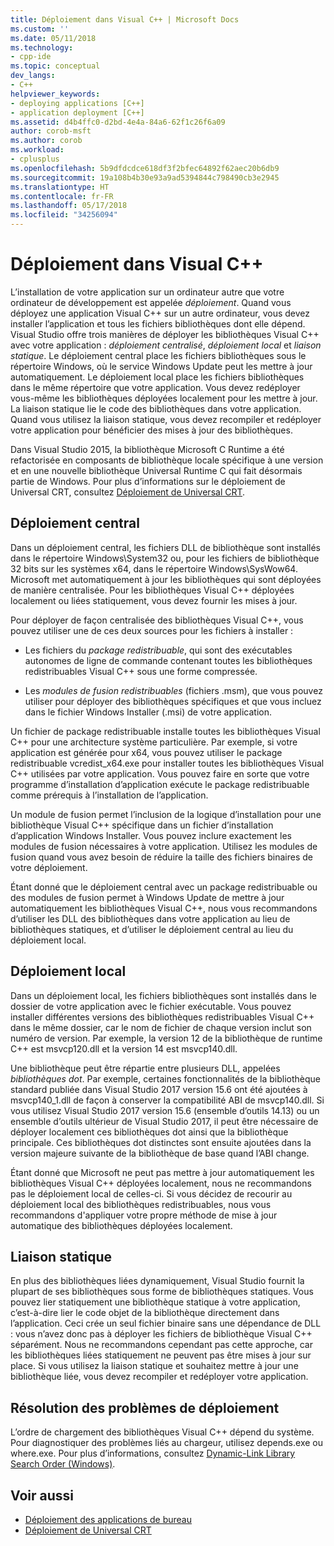 ```yaml
---
title: Déploiement dans Visual C++ | Microsoft Docs
ms.custom: ''
ms.date: 05/11/2018
ms.technology:
- cpp-ide
ms.topic: conceptual
dev_langs:
- C++
helpviewer_keywords:
- deploying applications [C++]
- application deployment [C++]
ms.assetid: d4b4ffc0-d2bd-4e4a-84a6-62f1c26f6a09
author: corob-msft
ms.author: corob
ms.workload:
- cplusplus
ms.openlocfilehash: 5b9dfdcdce618df3f2bfec64892f62aec20b6db9
ms.sourcegitcommit: 19a108b4b30e93a9ad5394844c798490cb3e2945
ms.translationtype: HT
ms.contentlocale: fr-FR
ms.lasthandoff: 05/17/2018
ms.locfileid: "34256094"
---
```

# <a name="deployment-in-visual-c"></a>Déploiement dans Visual C++

L’installation de votre application sur un ordinateur autre que votre ordinateur de développement est appelée *déploiement*. Quand vous déployez une application Visual C++ sur un autre ordinateur, vous devez installer l’application et tous les fichiers bibliothèques dont elle dépend. Visual Studio offre trois manières de déployer les bibliothèques Visual C++ avec votre application : *déploiement centralisé*, *déploiement local* et *liaison statique*. Le déploiement central place les fichiers bibliothèques sous le répertoire Windows, où le service Windows Update peut les mettre à jour automatiquement. Le déploiement local place les fichiers bibliothèques dans le même répertoire que votre application. Vous devez redéployer vous-même les bibliothèques déployées localement pour les mettre à jour. La liaison statique lie le code des bibliothèques dans votre application. Quand vous utilisez la liaison statique, vous devez recompiler et redéployer votre application pour bénéficier des mises à jour des bibliothèques.

Dans Visual Studio 2015, la bibliothèque Microsoft C Runtime a été refactorisée en composants de bibliothèque locale spécifique à une version et en une nouvelle bibliothèque Universal Runtime C qui fait désormais partie de Windows. Pour plus d’informations sur le déploiement de Universal CRT, consultez [Déploiement de Universal CRT](universal-crt-deployment.md).

## <a name="central-deployment"></a>Déploiement central

Dans un déploiement central, les fichiers DLL de bibliothèque sont installés dans le répertoire Windows\System32 ou, pour les fichiers de bibliothèque 32 bits sur les systèmes x64, dans le répertoire Windows\SysWow64. Microsoft met automatiquement à jour les bibliothèques qui sont déployées de manière centralisée. Pour les bibliothèques Visual C++ déployées localement ou liées statiquement, vous devez fournir les mises à jour.

Pour déployer de façon centralisée des bibliothèques Visual C++, vous pouvez utiliser une de ces deux sources pour les fichiers à installer :

- Les fichiers du *package redistribuable*, qui sont des exécutables autonomes de ligne de commande contenant toutes les bibliothèques redistribuables Visual C++ sous une forme compressée.

- Les *modules de fusion redistribuables* (fichiers .msm), que vous pouvez utiliser pour déployer des bibliothèques spécifiques et que vous incluez dans le fichier Windows Installer (.msi) de votre application.

Un fichier de package redistribuable installe toutes les bibliothèques Visual C++ pour une architecture système particulière. Par exemple, si votre application est générée pour x64, vous pouvez utiliser le package redistribuable vcredist_x64.exe pour installer toutes les bibliothèques Visual C++ utilisées par votre application. Vous pouvez faire en sorte que votre programme d’installation d’application exécute le package redistribuable comme prérequis à l’installation de l’application.

Un module de fusion permet l’inclusion de la logique d’installation pour une bibliothèque Visual C++ spécifique dans un fichier d’installation d’application Windows Installer. Vous pouvez inclure exactement les modules de fusion nécessaires à votre application. Utilisez les modules de fusion quand vous avez besoin de réduire la taille des fichiers binaires de votre déploiement.

Étant donné que le déploiement central avec un package redistribuable ou des modules de fusion permet à Windows Update de mettre à jour automatiquement les bibliothèques Visual C++, nous vous recommandons d’utiliser les DLL des bibliothèques dans votre application au lieu de bibliothèques statiques, et d’utiliser le déploiement central au lieu du déploiement local.

## <a name="local-deployment"></a>Déploiement local

Dans un déploiement local, les fichiers bibliothèques sont installés dans le dossier de votre application avec le fichier exécutable. Vous pouvez installer différentes versions des bibliothèques redistribuables Visual C++ dans le même dossier, car le nom de fichier de chaque version inclut son numéro de version. Par exemple, la version 12 de la bibliothèque de runtime C++ est msvcp120.dll et la version 14 est msvcp140.dll.

Une bibliothèque peut être répartie entre plusieurs DLL, appelées *bibliothèques dot*. Par exemple, certaines fonctionnalités de la bibliothèque standard publiée dans Visual Studio 2017 version 15.6 ont été ajoutées à msvcp140_1.dll de façon à conserver la compatibilité ABI de msvcp140.dll. Si vous utilisez Visual Studio 2017 version 15.6 (ensemble d’outils 14.13) ou un ensemble d’outils ultérieur de Visual Studio 2017, il peut être nécessaire de déployer localement ces bibliothèques dot ainsi que la bibliothèque principale. Ces bibliothèques dot distinctes sont ensuite ajoutées dans la version majeure suivante de la bibliothèque de base quand l’ABI change.

Étant donné que Microsoft ne peut pas mettre à jour automatiquement les bibliothèques Visual C++ déployées localement, nous ne recommandons pas le déploiement local de celles-ci. Si vous décidez de recourir au déploiement local des bibliothèques redistribuables, nous vous recommandons d'appliquer votre propre méthode de mise à jour automatique des bibliothèques déployées localement.

## <a name="static-linking"></a>Liaison statique

En plus des bibliothèques liées dynamiquement, Visual Studio fournit la plupart de ses bibliothèques sous forme de bibliothèques statiques. Vous pouvez lier statiquement une bibliothèque statique à votre application, c’est-à-dire lier le code objet de la bibliothèque directement dans l’application. Ceci crée un seul fichier binaire sans une dépendance de DLL : vous n’avez donc pas à déployer les fichiers de bibliothèque Visual C++ séparément. Nous ne recommandons cependant pas cette approche, car les bibliothèques liées statiquement ne peuvent pas être mises à jour sur place. Si vous utilisez la liaison statique et souhaitez mettre à jour une bibliothèque liée, vous devez recompiler et redéployer votre application.

## <a name="troubleshooting-deployment-issues"></a>Résolution des problèmes de déploiement

L’ordre de chargement des bibliothèques Visual C++ dépend du système. Pour diagnostiquer des problèmes liés au chargeur, utilisez depends.exe ou where.exe. Pour plus d’informations, consultez [Dynamic-Link Library Search Order (Windows)](http://msdn.microsoft.com/library/windows/desktop/ms682586.aspx).

## <a name="see-also"></a>Voir aussi

- [Déploiement des applications de bureau](../ide/deploying-native-desktop-applications-visual-cpp.md)
- [Déploiement de Universal CRT](universal-crt-deployment.md)
